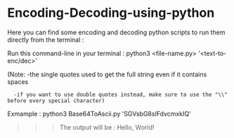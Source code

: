 # Encoding-Decoding-using-python
Here you can find some encoding and decoding python scripts to run them directly from the terminal : 

Run this command-line in your terminal : python3 <file-name.py> '<text-to-enc/dec>'

(Note: -the single quotes used to get the full string even if it contains spaces

      -if you want to use double quotes instead, make sure to use the "\\" before every special character)

Exmample : python3 Base64ToAscii.py 'SGVsbG8sIFdvcmxkIQ'
>>>The output will be : Hello, World!

